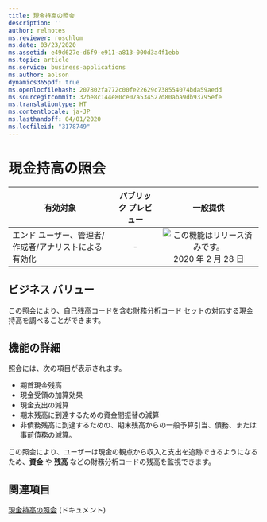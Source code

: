 ```yaml
---
title: 現金持高の照会
description: ''
author: relnotes
ms.reviewer: roschlom
ms.date: 03/23/2020
ms.assetid: e49d627e-d6f9-e911-a813-000d3a4f1ebb
ms.topic: article
ms.service: business-applications
ms.author: aolson
dynamics365pdf: true
ms.openlocfilehash: 207802fa772c00fe22629c738554074bda59aedd
ms.sourcegitcommit: 32be8c144e80ce07a534527d80aba9db93795efe
ms.translationtype: HT
ms.contentlocale: ja-JP
ms.lasthandoff: 04/01/2020
ms.locfileid: "3178749"
---
```

# <a name="cash-position-inquiry"></a>現金持高の照会


| 有効対象    |  パブリック プレビュー | 一般提供 | 
| ---------- | :----------: |:----------: |
|エンド ユーザー、管理者/作成者/アナリストによる有効化|-| ![この機能はリリース済みです。](/dynamics365-release-plan/media/green-checkmark.png "この機能はリリース済みです。") 2020 年 2 月 28 日|


## <a name="business-value"></a>ビジネス バリュー
<!-- bv start -->
この照会により、自己残高コードを含む財務分析コード セットの対応する現金持高を調べることができます。
<!-- bv end -->



## <a name="feature-details"></a>機能の詳細
<!--feature detail start -->
照会には、次の項目が表示されます。

-   期首現金残高
-   現金受領の加算効果
-   現金支出の減算
-   期末残高に到達するための資金間振替の減算
-   非債務残高に到達するための、期末残高からの一般予算引当、債務、または事前債務の減算。

この照会により、ユーザーは現金の観点から収入と支出を追跡できるようになるため、**資金** や **残高** などの財務分析コードの残高を監視できます。
<!--feature detail end -->










## <a name="see-also"></a>関連項目

[現金持高の照会](https://docs.microsoft.com/dynamics365/finance/public-sector/cash-position-inquiry) (ドキュメント)
